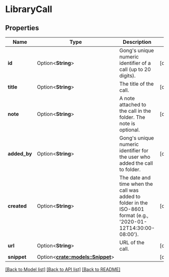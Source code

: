 # LibraryCall

## Properties

Name | Type | Description | Notes
------------ | ------------- | ------------- | -------------
**id** | Option<**String**> | Gong's unique numeric identifier of a call (up to 20 digits). | [optional]
**title** | Option<**String**> | The title of the call. | [optional]
**note** | Option<**String**> | A note attached to the call in the folder. The note is optional. | [optional]
**added_by** | Option<**String**> | Gong's unique numeric identifier for the user who added the call to folder. | [optional]
**created** | Option<**String**> | The date and time when the call was added to folder in the ISO-8601 format (e.g., '2020-01-12T14:30:00-08:00'). | [optional]
**url** | Option<**String**> | URL of the call. | [optional]
**snippet** | Option<[**crate::models::Snippet**](Snippet.md)> |  | [optional]

[[Back to Model list]](../README.md#documentation-for-models) [[Back to API list]](../README.md#documentation-for-api-endpoints) [[Back to README]](../README.md)


